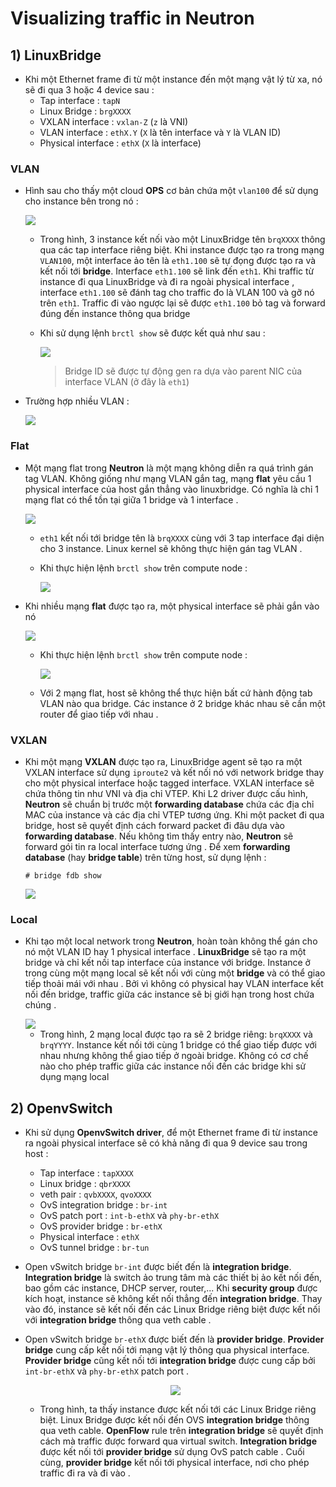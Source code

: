 # Visualizing traffic in Neutron
## **1) LinuxBridge**
- Khi một Ethernet frame đi từ một instance đến một mạng vật lý từ xa, nó sẽ đi qua 3 hoặc 4 device sau :
    - Tap interface : `tapN`
    - Linux Bridge : `brgXXXX`
    - VXLAN interface : `vxlan-Z` (`z` là VNI)
    - VLAN interface : `ethX.Y` (`X` là tên interface và `Y` là VLAN ID)
    - Physical interface : `ethX` (`X` là interface)
### **VLAN**
- Hình sau cho thấy một cloud **OPS** cơ bản chứa một `vlan100` để sử dụng cho instance bên trong nó :

    <img src=https://i.imgur.com/3VqZTwt.png>

    - Trong hình, 3 instance kết nối vào một LinuxBridge tên `brqXXXX` thông qua các tap interface riêng biệt. Khi instance được tạo ra trong mạng `VLAN100`, một interface ảo tên là `eth1.100` sẽ tự đọng được tạo ra và kết nối tới **bridge**. Interface `eth1.100` sẽ link đến `eth1`. Khi traffic từ instance đi qua LinuxBridge và đi ra ngoài physical interface , interface `eth1.100` sẽ đánh tag cho traffic đo là VLAN 100 và gỡ nó trên `eth1`. Traffic đi vào ngược lại sẽ được `eth1.100` bỏ tag và forward đúng đến instance thông qua bridge
    - Khi sử dụng lệnh `brctl show` sẽ được kết quả như sau :

        <img src=https://i.imgur.com/0SMch6q.png>
        
        >Bridge ID sẽ được tự động gen ra dựa vào parent NIC của interface VLAN (ở đây là `eth1`)
- Trường hợp nhiều VLAN :

    <img src=https://i.imgur.com/HZMpUam.png>

### **Flat**
- Một mạng flat trong **Neutron** là một mạng không diễn ra quá trình gán tag VLAN. Không giống như mạng VLAN gắn tag, mạng **flat** yêu cầu 1 physical interface của host gắn thẳng vào linuxbridge. Có nghĩa là chỉ 1 mạng flat có thể tồn tại giữa 1 bridge và 1 interface .

    <img src=https://i.imgur.com/nmMimMy.png>

    - `eth1` kết nối tới bridge tên là `brqXXXX` cùng với 3 tap interface đại diện cho 3 instance. Linux kernel sẽ không thực hiện gán tag VLAN .

    - Khi thực hiện lệnh `brctl show` trên compute node :
    
        <img src=https://i.imgur.com/Glk2WLL.png>

- Khi nhiều mạng **flat** được tạo ra, một physical interface sẽ phải gắn vào nó

    <img src=https://i.imgur.com/kZRufwW.png>

    - Khi thực hiện lệnh `brctl show` trên compute node :

        <img src=https://i.imgur.com/SGCJCGV.png>

    - Với 2 mạng flat, host sẽ không thể thực hiện bất cứ hành động tab VLAN nào qua bridge. Các instance ở 2 bridge khác nhau sẽ cần một router để giao tiếp với nhau .
### **VXLAN**
- Khi một mạng **VXLAN** được tạo ra, LinuxBridge agent sẽ tạo ra một VXLAN interface sử dụng `iproute2` và kết nối nó với network bridge thay cho một physical interface hoặc tagged interface. VXLAN interface sẽ chứa thông tin như VNI và địa chỉ VTEP. Khi L2 driver được cấu hình, **Neutron** sẽ chuẩn bị trước một **forwarding database** chứa các địa chỉ MAC của instance và các địa chỉ VTEP tương ứng. Khi một packet đi qua bridge, host sẽ quyết định cách forward packet đi đâu dựa vào **forwarding database**. Nếu không tìm thấy entry nào, **Neutron** sẽ forward gói tin ra local interface tương ứng . Để xem **forwarding database** (hay **bridge table**) trên từng host, sử dụng lệnh :
    ```
    # bridge fdb show
    ```
    <img src=https://i.imgur.com/KzIbC6E.png>
### **Local**
- Khi tạo một local network trong **Neutron**, hoàn toàn không thể gán cho nó một VLAN ID hay 1 physical interface . **LinuxBridge** sẽ tạo ra một bridge và chỉ kết nối tap interface của instance với bridge. Instance ở trong cùng một mạng local sẽ kết nối với cùng một **bridge** và có thể giao tiếp thoải mái với nhau . Bởi vì không có physical hay VLAN interface kết nối đến bridge, traffic giữa các instance sẽ bị giới hạn trong host chứa chúng .

    <img src=https://i.imgur.com/gK2iqgp.png>

    - Trong hình, 2 mạng local được tạo ra sẽ 2 bridge riêng: `brqXXXX` và `brqYYYY`. Instance kết nối tới cùng 1 bridge có thể giao tiếp được với nhau nhưng không thể giao tiếp ở ngoài bridge. Không có cơ chế nào cho phép traffic giữa các instance nối đến các bridge khi sử dụng mạng local
## **2) OpenvSwitch**
- Khi sử dụng **OpenvSwitch driver**, để một Ethernet frame đi từ instance ra ngoài physical interface sẽ có khả năng đi qua 9 device sau trong host :  
    - Tap interface : `tapXXXX`
    - Linux bridge : `qbrXXXX`
    - veth pair : `qvbXXXX`, `qvoXXXX`
    - OvS integration bridge : `br-int`
    - OvS patch port : `int-b-ethX` và `phy-br-ethX`
    - OvS provider bridge : `br-ethX`
    - Physical interface : `ethX`
    - OvS tunnel bridge : `br-tun`
- Open vSwitch bridge `br-int` được biết đến là **integration bridge**. **Integration bridge** là switch ảo trung tâm mà các thiết bị ảo kết nối đến, bao gồm các instance, DHCP server, router,... Khi **security group** được kích hoạt, instance sẽ không kết nối thẳng đến **integration bridge**. Thay vào đó, instance sẽ kết nối đến các Linux Bridge riêng biệt được kết nối với **integration bridge** thông qua veth cable .
- Open vSwitch bridge `br-ethX` được biết đến là **provider bridge**. **Provider bridge** cung cấp kết nối tới mạng vật lý thông qua physical interface. **Provider bridge** cũng kết nối tới **integration bridge** được cung cấp bởi `int-br-ethX` và `phy-br-ethX` patch port .

    <p align=center><img src=https://i.imgur.com/qCuHvqo.png></p>

    - Trong hình, ta thấy instance được kết nối tới các Linux Bridge riêng biệt. Linux Bridge được kết nối đến OVS **integration bridge** thông qua veth cable. **OpenFlow** rule trên **integration bridge** sẽ quyết định cách mà traffic được forward qua virtual switch. **Integration bridge** được kết nối tới **provider bridge** sử dụng OvS patch cable . Cuối cùng, **provider bridge** kết nối tới physical interface, nơi cho phép traffic đi ra và đi vào .
